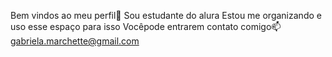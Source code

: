 Bem vindos ao meu perfil💙
Sou estudante do alura
Estou me organizando e uso esse espaço para isso
Vocêpode entrarem contato comigo📫
gabriela.marchette@gmail.com

